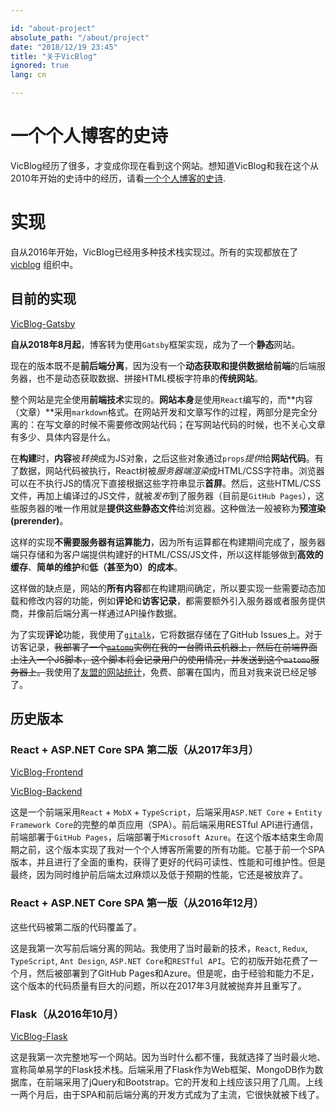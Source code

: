```yaml
---

id: "about-project"
absolute_path: "/about/project"
date: "2018/12/19 23:45"
title: "关于VicBlog"
ignored: true
lang: cn

---
```


# 一个个人博客的史诗

VicBlog经历了很多，才变成你现在看到这个网站。想知道VicBlog和我在这个从2010年开始的史诗中的经历，请看[一个个人博客的史诗](/en/about/odyssey).

# 实现

自从2016年开始，VicBlog已经用多种技术栈实现过。所有的实现都放在了[vicblog](https://github.com/vicblog) 组织中。

## 目前的实现

[VicBlog-Gatsby](https://github.com/vicblog/VicBlog-Gatsby)

**自从2018年8月起**，博客转为使用`Gatsby`框架实现，成为了一个**静态**网站。

现在的版本既不是**前后端分离**，因为没有一个**动态获取和提供数据给前端**的后端服务器，也不是动态获取数据、拼接HTML模板字符串的**传统网站**。

整个网站是完全使用**前端技术**实现的。**网站本身**是使用`React`编写的，而**内容（文章）**采用`markdown`格式。在网站开发和文章写作的过程，两部分是完全分离的：在写文章的时候不需要修改网站代码；在写网站代码的时候，也不关心文章有多少、具体内容是什么。

在**构建**时，**内容**被*转换*成为JS对象，之后这些对象通过`props`*提供*给**网站代码**。有了数据，网站代码被执行，React树被*服务器端渲染*成HTML/CSS字符串。浏览器可以在不执行JS的情况下直接根据这些字符串显示**首屏**。然后，这些HTML/CSS文件，再加上编译过的JS文件，就被*发布*到了服务器（目前是`GitHub Pages`），这些服务器的唯一作用就是**提供这些静态文件**给浏览器。这种做法一般被称为**预渲染(prerender)**。

这样的实现**不需要服务器有运算能力**，因为所有运算都在构建期间完成了，服务器端只存储和为客户端提供构建好的HTML/CSS/JS文件，所以这样能够做到**高效的缓存**、**简单的维护**和**低（甚至为0）的成本**。

这样做的缺点是，网站的**所有内容**都在构建期间确定，所以要实现一些需要动态加载和修改内容的功能，例如**评论**和**访客记录**，都需要额外引入服务器或者服务提供商，并像前后端分离一样通过API操作数据。

为了实现**评论**功能，我使用了[`gitalk`](https://github.com/gitalk/gitalk)，它将数据存储在了GitHub Issues上。对于访客记录，~~我部署了一个[`matomo`](https://matomo.org/)实例在我的一台腾讯云机器上，然后在前端界面上注入一个JS脚本，这个脚本将会记录用户的使用情况，并发送到这个`matomo`服务器上。~~我使用了[友盟的网站统计](https://web.umeng.com/main.php?c=user&a=index)，免费、部署在国内，而且对我来说已经足够了。

## 历史版本

### React + ASP.NET Core SPA 第二版（从2017年3月）

[VicBlog-Frontend](https://github.com/vicblog/VicBlog-Frontend)

[VicBlog-Backend](https://github.com/vicblog/VicBlog-Backend)

这是一个前端采用`React` + `MobX` + `TypeScript`，后端采用`ASP.NET Core` + `Entity Framework Core`的完整的单页应用（SPA）。前后端采用RESTful API进行通信，前端部署于`GitHub Pages`，后端部署于`Microsoft Azure`。在这个版本结束生命周期之前，这个版本实现了我对一个个人博客所需要的所有功能。它基于前一个SPA版本，并且进行了全面的重构，获得了更好的代码可读性、性能和可维护性。但是最终，因为同时维护前后端太过麻烦以及低于预期的性能，它还是被放弃了。

### React + ASP.NET Core SPA 第一版（从2016年12月）

这些代码被第二版的代码覆盖了。

这是我第一次写前后端分离的网站。我使用了当时最新的技术，`React`, `Redux`, `TypeScript`, `Ant Design`, `ASP.NET Core`和`RESTful API`。它的初版开始花费了一个月，然后被部署到了GitHub Pages和Azure。但是呢，由于经验和能力不足，这个版本的代码质量有巨大的问题，所以在2017年3月就被抛弃并且重写了。

### Flask（从2016年10月）

[VicBlog-Flask](https://github.com/vicblog/VicBlog-Flask)

这是我第一次完整地写一个网站。因为当时什么都不懂，我就选择了当时最火地、宣称简单易学的Flask技术栈。后端采用了Flask作为Web框架、MongoDB作为数据库，在前端采用了jQuery和Bootstrap。它的开发和上线应该只用了几周。上线一两个月后，由于SPA和前后端分离的开发方式成为了主流，它很快就被下线了。
